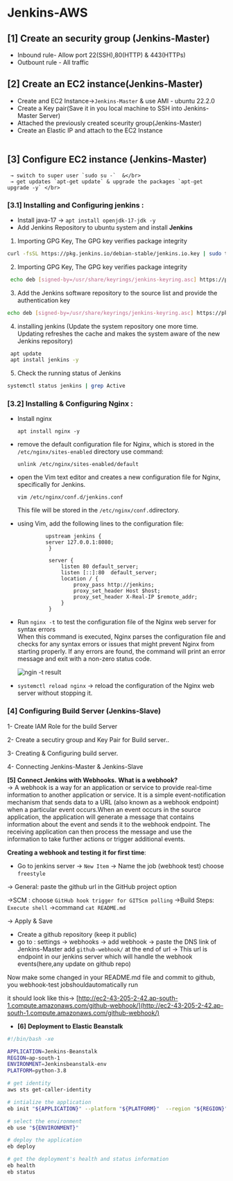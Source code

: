 # Jenkins-AWS

## **[1]** **Create an security group** **(Jenkins-Master)**
    
   * Inbound rule- Allow port 22(SSH),80(HTTP) & 443(HTTPs)</br>
   * Outbount rule - All traffic
    
 ## **[2]** **Create an EC2 instance**(Jenkins-Master)
   - Create and EC2  Instance->`Jenkins-Master` & use AMI - ubuntu 22.2.0</br>
   - Create a Key pair(Save it in you local machine to SSH into Jenkins-Master Server)</br>
   - Attached the previously created sceurity group(Jenkins-Master)</br>
   - Create an Elastic IP and attach to the EC2 Instance</br></br>
 ## [3] **Configure EC2 instance (Jenkins-Master)**</br>
     → switch to super user `sudo su -`  &</br>
     → get updates `apt-get update` & upgrade the packages `apt-get upgrade -y` </br>
        
### [3.1] Installing and Configuring jenkins :
        
- Install java-17 → `apt install openjdk-17-jdk -y`
- Add Jenkins Repository to ubuntu system and install **Jenkins**
 1.  Importing GPG Key, The GPG key verifies package integrity       
 ```bash
curl -fsSL https://pkg.jenkins.io/debian-stable/jenkins.io.key | sudo tee /usr/share/keyrings/jenkins-keyring.asc &gt; /dev/null
 ```
2.  Importing GPG Key, The GPG key verifies package integrity        
```bash
 echo deb [signed-by=/usr/share/keyrings/jenkins-keyring.asc] https://pkg.jenkins.io/debian-stable binary/ | sudo tee /etc/apt/sources.list.d/jenkins.list &gt; /dev/null
```
 3. Add the Jenkins software repository to the source list and provide the authentication key       
 ```bash
echo deb [signed-by=/usr/share/keyrings/jenkins-keyring.asc] https://pkg.jenkins.io/debian-stable binary/ | sudo tee /etc/apt/sources.list.d/jenkins.list &gt; /dev/null
```
 4. installing jenkins (Update the system repository one more time. Updating refreshes the cache and makes the system aware of the new Jenkins repository)      
```bash
 apt update
 apt install jenkins -y
 ```
5. Check the running status of Jenkins        
 ```bash
systemctl status jenkins | grep Active
```
        
### [3.2] Installing & Configuring Nginx :
        
- Install nginx 
    ```
    apt install nginx -y
    ```
- remove the default configuration file for Nginx, which is stored in the `/etc/nginx/sites-enabled` directory use command:
    ```
    unlink /etc/nginx/sites-enabled/default
    ```
- open the Vim text editor and creates a new configuration file for Nginx, specifically for Jenkins.
    ```
    vim /etc/nginx/conf.d/jenkins.conf
    ```   
    This file will be stored in the `/etc/nginx/conf.d`directory.
- using Vim, add the following lines to the configuration file:
               
               upstream jenkins {
               server 127.0.0.1:8080;
                }
            
                server {
                    listen 80 default_server;
                    listen [::]:80  default_server;
                    location / {
                        proxy_pass http://jenkins;
                        proxy_set_header Host $host;
                        proxy_set_header X-Real-IP $remote_addr;
                    }
                }
                
            
- Run `nginx -t` to test the configuration file of the Nginx web server for syntax errors</br>
     When this command is executed, Nginx parses the configuration file and checks for any syntax errors or issues that might prevent Nginx from starting properly. If any errors are found, the command will print an error     message and exit with a non-zero status code.
            
    ![ngin -t result](https://github.com/Nikhil-Singh25/Images_logos/blob/main/Untitled.png)
            
- `systemctl reload nginx` → reload the configuration of the Nginx web server without stopping it.
        
### [4] **Configuring Build Server (Jenkins-Slave)**
            
1- Create IAM Role for the build Server
            
2- Create a secutiry group and Key Pair for Build server..
            
3- Creating & Configuring build server.
            
4- Connecting Jenkins-Master & Jenkins-Slave
            
**[5]** **Connect Jenkins with Webhooks.**
**What is a webhook?**      
→ A webhook is a way for an application or service to provide real-time information to another application or service. It is a simple event-notification mechanism that sends data to a URL (also known as a webhook endpoint) when a particular event occurs.When an event occurs in the source application, the application will generate a message that contains information about the event and sends it to the webhook endpoint. The receiving application can then process the message and use the information to take further actions or trigger additional events.
        
    
**Creating a webhook and testing it for first time**:
    
 - Go to jenkins server → `New Item` → Name the job (webhook test) choose `freestyle`
        
→ General: paste the github url in the GitHub project option 
        
→SCM : choose `GitHub hook trigger for GITScm polling`
→Build Steps:  `Execute shell` →command `cat README.md` 
        
→ Apply & Save
        
- Create a github repository (keep it public)
- go to : settings → webhooks → add webhook → paste the DNS link of Jenkins-Master add `github-webhook/` at the end of url 
→ This url is endpoint in our jenkins server which will handle the webhook events(here,any update on github repo)
    
Now make some changed in your README.md file and commit to github, you webhook-test jobshouldautomatically run
    
it should look like this→ [http://ec2-43-205-2-42.ap-south-1.compute.amazonaws.com/github-webhook/](http://ec2-43-205-2-42.ap-south-1.compute.amazonaws.com/github-webhook/)
    
- **[6]** **Deployment to Elastic Beanstalk**
    
    

```bash
#!/bin/bash -xe

APPLICATION=Jenkins-Beanstalk
REGION=ap-south-1
ENVIRONMENT=Jenkinsbeanstalk-env
PLATFORM=python-3.8 

# get identity
aws sts get-caller-identity

# intialize the application
eb init "${APPLICATION}" --platform "${PLATFORM}"  --region "${REGION}"

# select the environment
eb use "${ENVIRONMENT}"

# deploy the application
eb deploy

# get the deployment's health and status information
eb health
eb status
```


